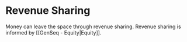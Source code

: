 # Revenue Sharing 
Money can leave the space through revenue sharing. Revenue sharing is informed by [[GenSeq - Equity|Equity]].